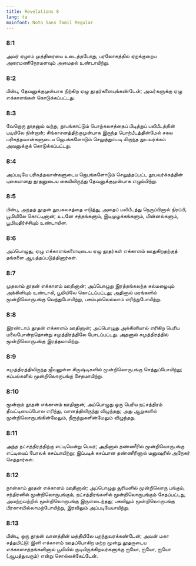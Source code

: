 ```yaml
---
title: Revelations 8
lang: ta
mainfont: Noto Sans Tamil Regular
---
```


###  8:1

அவர் ஏழாம் முத்திரையை உடைத்தபோது, பரலோகத்தில் ஏறக்குறைய அரைமணிநேரமளவும் அமைதல் உண்டாயிற்று.

###  8:2

பின்பு, தேவனுக்குமுன்பாக நிற்கிற ஏழு தூதர்களையுங்கண்டேன்; அவர்களுக்கு ஏழு எக்காளங்கள் கொடுக்கப்பட்டது.

###  8:3

வேறொரு தூதனும் வந்து, தூபங்காட்டும் பொற்கலசத்தைப் பிடித்துப் பலிபீடத்தின் படியிலே நின்றான்; சிங்காசனத்திற்குமுன்பாக இருந்த பொற்பீடத்தின்மேல் சகல பரிசுத்தவான்களுடைய ஜெபங்களோடும் செலுத்தும்படி மிகுந்த தூபவர்க்கம் அவனுக்குக் கொடுக்கப்பட்டது.

###  8:4

அப்படியே பரிசுத்தவான்களுடைய ஜெபங்களோடும் செலுத்தப்பட்ட தூபவர்க்கத்தின் புகையானது தூதனுடைய கையிலிருந்து தேவனுக்குமுன்பாக எழும்பிற்று.

###  8:5

பின்பு, அந்தத் தூதன் தூபகலசத்தை எடுத்து, அதைப் பலிபீடத்து நெருப்பினால் நிரப்பி, பூமியிலே கொட்டினான்; உடனே சத்தங்களும், இடிமுழக்கங்களும், மின்னல்களும், பூமியதிர்ச்சியும் உண்டாயின.

###  8:6

அப்பொழுது, ஏழு எக்காளங்களையுடைய ஏழு தூதர்கள் எக்காளம் ஊதுகிறதற்குத் தங்களை ஆயத்தப்படுத்தினார்கள்.

###  8:7

முதலாம் தூதன் எக்காளம் ஊதினான்; அப்பொழுது இரத்தங்கலந்த கல்மழையும் அக்கினியும் உண்டாகி, பூமியிலே கொட்டப்பட்டது; அதினால் மரங்களில் மூன்றிலொருபங்கு வெந்துபோயிற்று, பசும்புல்லெல்லாம் எரிந்துபோயிற்று.

###  8:8

இரண்டாம் தூதன் எக்காளம் ஊதினான்; அப்பொழுது அக்கினியால் எரிகிற பெரிய மலைபோன்றதொன்று சமுத்திரத்திலே போடப்பட்டது. அதனால் சமுத்திரத்தில் மூன்றிலொருபங்கு இரத்தமாயிற்று.

###  8:9

சமுத்திரத்திலிருந்த ஜீவனுள்ள சிருஷ்டிகளில் மூன்றிலொருபங்கு செத்துப்போயிற்று; கப்பல்களில் மூன்றிலொருபங்கு சேதமாயிற்று.

###  8:10

மூன்றாம் தூதன் எக்காளம் ஊதினான்; அப்பொழுது ஒரு பெரிய நட்சத்திரம் தீவட்டியைப்போல எரிந்து, வானத்திலிருந்து விழுந்தது; அது ஆறுகளில் மூன்றிலொருபங்கின்மேலும், நீரூற்றுகளின்மேலும் விழுந்தது.

###  8:11

அந்த நட்சத்திரத்திற்கு எட்டியென்று பெயர்; அதினால் தண்ணீரில் மூன்றிலொருபங்கு எட்டியைப் போலக் கசப்பாயிற்று; இப்படிக் கசப்பான தண்ணீரினால் மனுஷரில் அநேகர் செத்தார்கள்.

###  8:12

நான்காம் தூதன் எக்காளம் ஊதினான்; அப்பொழுது சூரியனில் மூன்றிலொரு பங்கும், சந்திரனில் மூன்றிலொருபங்கும், நட்சத்திரங்களில் மூன்றிலொருபங்கும் சேதப்பட்டது, அவற்றவற்றில் மூன்றிலொருபங்கு இருளடைந்தது; பகலிலும் மூன்றிலொருபங்கு பிரகாசமில்லாமற்போயிற்று, இரவிலும் அப்படியேயாயிற்று.

###  8:13

பின்பு, ஒரு தூதன் வானத்தின் மத்தியிலே பறந்துவரக்கண்டேன்; அவன் மகா சத்தமிட்டு: இனி எக்காளம் ஊதப்போகிற மற்ற மூன்று தூதருடைய எக்காளசத்தங்களினால் பூமியில் குடியிருக்கிறவர்களுக்கு ஐயோ, ஐயோ, ஐயோ (ஆபத்துவரும்) என்று சொல்லக்கேட்டேன்.

